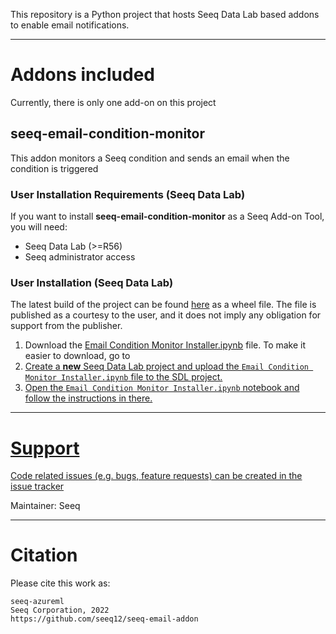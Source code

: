 This repository is a Python project that hosts Seeq Data Lab based addons to enable email notifications.

----

# Addons included

Currently, there is only one add-on on this project

## **seeq-email-condition-monitor**

This addon monitors a Seeq condition and sends an email when the condition is triggered

### User Installation Requirements (Seeq Data Lab)

If you want to install **seeq-email-condition-monitor** as a Seeq Add-on Tool, you will need:

- Seeq Data Lab (>=R56)
- Seeq administrator access

### User Installation (Seeq Data Lab)

The latest build of the project can be found [here](https://pypi.org/project/seeq-email-condition-monitor/) as a wheel
file. The file is published as a courtesy to the user, and it does not imply any obligation for support from the 
publisher.

1. Download the [Email Condition Monitor Installer.ipynb](https://github.com/seeq12/seeq-email-addon/tree/master/Email%20Condition%20Monitor%20Installer.ipynb) 
file. To make it easier to download, go to <a href="https://github.com/seeq12/seeq-email-addon/releases/latest" target="_blank">
2. Create a **new** Seeq Data Lab project and upload the `Email Condition Monitor Installer.ipynb` file to the SDL 
   project.
3. Open the `Email Condition Monitor Installer.ipynb` notebook and follow the instructions in there. 

----

# Support

Code related issues (e.g. bugs, feature requests) can be created in the
[issue tracker](https://github.com/seeq12/seeq-email-addon/issues)

Maintainer: Seeq

----

# Citation

Please cite this work as:

```shell
seeq-azureml
Seeq Corporation, 2022
https://github.com/seeq12/seeq-email-addon
```
